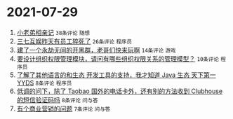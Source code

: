 # 2021-07-29

1. [小老弟相亲记](https://www.v2ex.com/t/792382) `38条评论` `随想`
1. [三七互娱昨天有员工猝死了](https://www.v2ex.com/t/792395) `26条评论` `程序员`
1. [建了一个永劫无间的开黑群，老哥们快来玩啊](https://www.v2ex.com/t/792391) `14条评论` `游戏`
1. [要设计组织权限管理模块，请问有哪些组织权限关系的管理模型？](https://www.v2ex.com/t/792394) `10条评论` `程序员`
1. [了解了其他语言的和生态 开发工具的支持，我才知道 Java 生态 天下第一 YYDS](https://www.v2ex.com/t/792390) `8条评论` `程序员`
1. [低调的问下，除了 Taobao 国外的电话卡外，还有别的方法收到 Clubhouse 的短信验证码吗](https://www.v2ex.com/t/792383) `8条评论` `问与答`
1. [有个商业营销的问题](https://www.v2ex.com/t/792381) `7条评论` `问与答`
